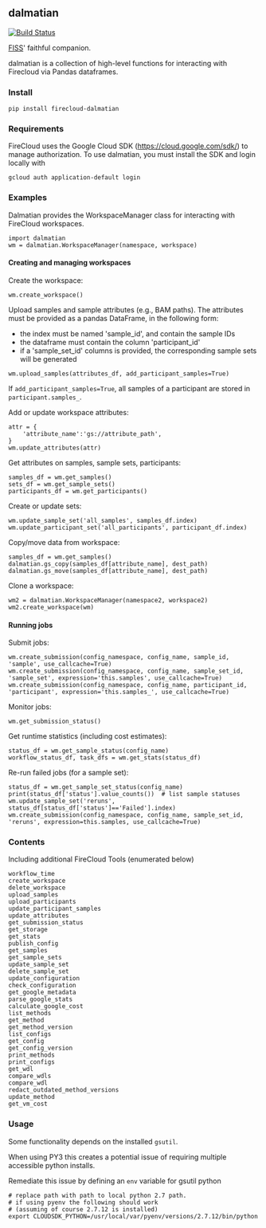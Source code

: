 
## dalmatian

[![Build Status](https://travis-ci.com/broadinstitute/dalmatian.svg?branch=master)](https://travis-ci.com/broadinstitute/dalmatian)

[FISS](https://github.com/broadinstitute/fiss)' faithful companion.

dalmatian is a collection of high-level functions for interacting with Firecloud via Pandas dataframes.

### Install

`pip install firecloud-dalmatian`

### Requirements

FireCloud uses the Google Cloud SDK (https://cloud.google.com/sdk/) to manage authorization. To use dalmatian, you must install the SDK and login locally with

```
gcloud auth application-default login

```
### Examples
Dalmatian provides the WorkspaceManager class for interacting with FireCloud workspaces.
```
import dalmatian
wm = dalmatian.WorkspaceManager(namespace, workspace)
```

#### Creating and managing workspaces
Create the workspace:
```
wm.create_workspace()
```

Upload samples and sample attributes (e.g., BAM paths). The attributes must be provided as a pandas DataFrame, in the following form:
 * the index must be named 'sample_id', and contain the sample IDs
 * the dataframe must contain the column 'participant_id'
 * if a 'sample_set_id' columns is provided, the corresponding sample sets will be generated
```
wm.upload_samples(attributes_df, add_participant_samples=True)
```
If `add_participant_samples=True`, all samples of a participant are stored in `participant.samples_`.

Add or update workspace attributes:
```
attr = {
    'attribute_name':'gs://attribute_path',
}
wm.update_attributes(attr)
```

Get attributes on samples, sample sets, participants:
```
samples_df = wm.get_samples()
sets_df = wm.get_sample_sets()
participants_df = wm.get_participants()
```

Create or update sets:
```
wm.update_sample_set('all_samples', samples_df.index)
wm.update_participant_set('all_participants', participant_df.index)
```

Copy/move data from workspace:
```
samples_df = wm.get_samples()
dalmatian.gs_copy(samples_df[attribute_name], dest_path)
dalmatian.gs_move(samples_df[attribute_name], dest_path)
```

Clone a workspace:
```
wm2 = dalmatian.WorkspaceManager(namespace2, workspace2)
wm2.create_workspace(wm)
```

#### Running jobs
Submit jobs:
```
wm.create_submission(config_namespace, config_name, sample_id, 'sample', use_callcache=True)
wm.create_submission(config_namespace, config_name, sample_set_id, 'sample_set', expression='this.samples', use_callcache=True)
wm.create_submission(config_namespace, config_name, participant_id, 'participant', expression='this.samples_', use_callcache=True)
```

Monitor jobs:
```
wm.get_submission_status()
```

Get runtime statistics (including cost estimates):
```
status_df = wm.get_sample_status(config_name)
workflow_status_df, task_dfs = wm.get_stats(status_df)
```

Re-run failed jobs (for a sample set):
```
status_df = wm.get_sample_set_status(config_name)
print(status_df['status'].value_counts())  # list sample statuses
wm.update_sample_set('reruns', status_df[status_df['status']=='Failed'].index)
wm.create_submission(config_namespace, config_name, sample_set_id, 'reruns', expression=this.samples, use_callcache=True)
```

### Contents

Including additional FireCloud Tools (enumerated below)

```
workflow_time
create_workspace
delete_workspace
upload_samples
upload_participants
update_participant_samples
update_attributes
get_submission_status
get_storage
get_stats
publish_config
get_samples
get_sample_sets
update_sample_set
delete_sample_set
update_configuration
check_configuration
get_google_metadata
parse_google_stats
calculate_google_cost
list_methods
get_method
get_method_version
list_configs
get_config
get_config_version
print_methods
print_configs
get_wdl
compare_wdls
compare_wdl
redact_outdated_method_versions
update_method
get_vm_cost
```


### Usage

Some functionality depends on the installed `gsutil`.

When using PY3 this creates a potential issue of requiring multiple accessible python installs.

Remediate this issue by defining an `env` variable for gsutil python

```
# replace path with path to local python 2.7 path.
# if using pyenv the following should work
# (assuming of course 2.7.12 is installed)
export CLOUDSDK_PYTHON=/usr/local/var/pyenv/versions/2.7.12/bin/python
```
